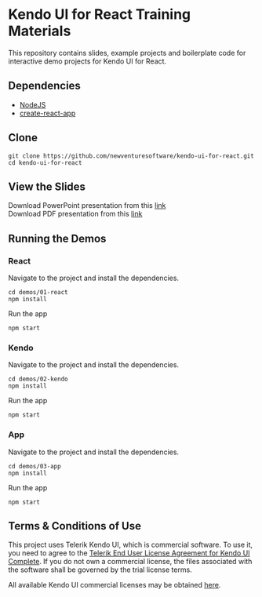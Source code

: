 # Kendo UI for React Training Materials
This repository contains slides, example projects and boilerplate code for interactive demo projects for Kendo UI for React.

## Dependencies
* [NodeJS](https://nodejs.org/en/download/)
* [create-react-app](https://github.com/facebook/create-react-app)

## Clone
```
git clone https://github.com/newventuresoftware/kendo-ui-for-react.git
cd kendo-ui-for-react
```

## View the Slides
Download PowerPoint presentation from this [link](https://1drv.ms/p/s!Ag88TW7Y89tw8TRueGXVxtnAweks)  
Download PDF presentation from this [link](https://1drv.ms/b/s!Ag88TW7Y89tw8TVSGvG2ZYtWh2pf)

## Running the Demos

### React
Navigate to the project and install the dependencies.
```
cd demos/01-react
npm install
```
Run the app
```
npm start
```

### Kendo
Navigate to the project and install the dependencies.
```
cd demos/02-kendo
npm install
```
Run the app
```
npm start
```

### App
Navigate to the project and install the dependencies.
```
cd demos/03-app
npm install
```
Run the app
```
npm start
```

## Terms & Conditions of Use

This project uses Telerik Kendo UI, which is commercial software. To use it, you need to agree to the [Telerik End User License Agreement for Kendo UI Complete](https://www.telerik.com/purchase/license-agreement/kendo-ui). If you do not own a commercial license, the files associated with the software shall be governed by the trial license terms.

All available Kendo UI commercial licenses may be obtained [here](http://www.telerik.com/purchase/kendo-ui).
